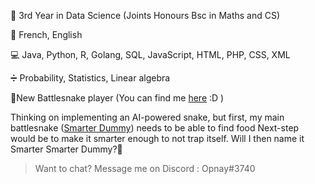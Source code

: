 
📓 3rd Year in Data Science (Joints Honours Bsc in Maths and CS) 

🎤 French, English 

💻 Java, Python, R, Golang, SQL, JavaScript, HTML, PHP, CSS, XML

➗ Probability, Statistics, Linear algebra


🐍New Battlesnake player (You can find me [here](https://play.battlesnake.com/u/doodoal/) :D )

Thinking on implementing an AI-powered snake, but first, my main battlesnake ([Smarter Dummy](https://github.com/Doodoal/Smarter-dummy)) needs to be able to find food
Next-step would be to make it smarter enough to not trap itself. Will I then name it Smarter Smarter Dummy?👀



> Want to chat? Message me on Discord : Opnay#3740
